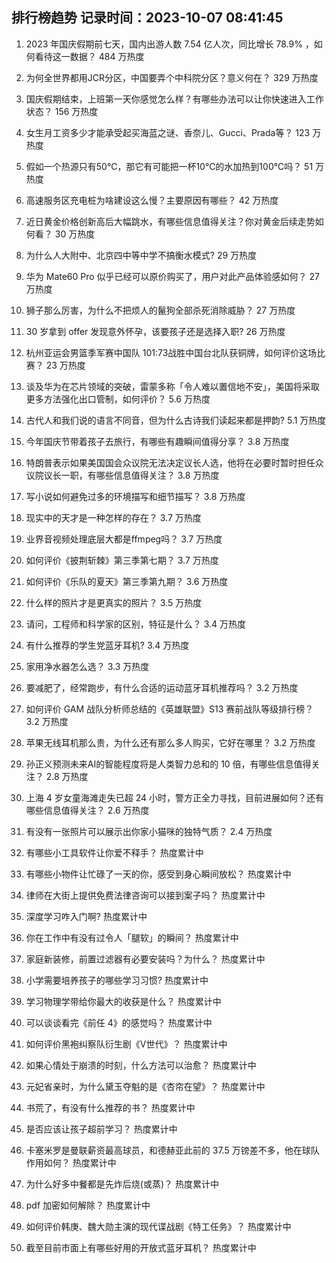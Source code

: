 
## 排行榜趋势 记录时间：2023-10-07 08:41:45
  
  1. 2023 年国庆假期前七天，国内出游人数 7.54 亿人次，同比增长 78.9% ，如何看待这一数据？ 484 万热度
    
  2. 为何全世界都用JCR分区，中国要弄个中科院分区？意义何在？ 329 万热度
    
  3. 国庆假期结束，上班第一天你感觉怎么样？有哪些办法可以让你快速进入工作状态？ 156 万热度
    
  4. 女生月工资多少才能承受起买海蓝之谜、香奈儿、Gucci、Prada等？ 123 万热度
    
  5. 假如一个热源只有50℃，那它有可能把一杯10℃的水加热到100℃吗？ 51 万热度
    
  6. 高速服务区充电桩为啥建设这么慢？主要原因有哪些？ 42 万热度
    
  7. 近日黄金价格创新高后大幅跳水，有哪些信息值得关注？你对黄金后续走势如何看？ 30 万热度
    
  8. 为什么人大附中、北京四中等中学不搞衡水模式? 29 万热度
    
  9. 华为 Mate60 Pro 似乎已经可以原价购买了，用户对此产品体验感如何？ 27 万热度
    
  10. 狮子那么厉害，为什么不把烦人的鬣狗全部杀死消除威胁？ 27 万热度
    
  11. 30 岁拿到 offer 发现意外怀孕，该要孩子还是选择入职? 26 万热度
    
  12. 杭州亚运会男篮季军赛中国队 101:73战胜中国台北队获铜牌，如何评价这场比赛？ 23 万热度
    
  13. 谈及华为在芯片领域的突破，雷蒙多称「令人难以置信地不安」，美国将采取更多方法强化出口管制，如何评价？ 5.6 万热度
    
  14. 古代人和我们说的语言不同音，但为什么古诗我们读起来都是押韵? 5.1 万热度
    
  15. 今年国庆节带着孩子去旅行，有哪些有趣瞬间值得分享？ 3.8 万热度
    
  16. 特朗普表示如果美国国会众议院无法决定议长人选，他将在必要时暂时担任众议院议长一职，有哪些信息值得关注？ 3.8 万热度
    
  17. 写小说如何避免过多的环境描写和细节描写？ 3.8 万热度
    
  18. 现实中的天才是一种怎样的存在？ 3.7 万热度
    
  19. 业界音视频处理底层大都是ffmpeg吗？ 3.7 万热度
    
  20. 如何评价《披荆斩棘》第三季第七期？ 3.7 万热度
    
  21. 如何评价《乐队的夏天》第三季第九期？ 3.6 万热度
    
  22. 什么样的照片才是更真实的照片？ 3.5 万热度
    
  23. 请问，工程师和科学家的区别，特征是什么？ 3.4 万热度
    
  24. 有什么推荐的学生党蓝牙耳机? 3.4 万热度
    
  25. 家用净水器怎么选？ 3.3 万热度
    
  26. 要减肥了，经常跑步，有什么合适的运动蓝牙耳机推荐吗？ 3.2 万热度
    
  27. 如何评价 GAM 战队分析师总结的《英雄联盟》S13 赛前战队等级排行榜？ 3.2 万热度
    
  28. 苹果无线耳机那么贵，为什么还有那么多人购买，它好在哪里？ 3.2 万热度
    
  29. 孙正义预测未来AI的智能程度将是人类智力总和的 10 倍，有哪些信息值得关注？ 2.8 万热度
    
  30. 上海 4 岁女童海滩走失已超 24 小时，警方正全力寻找，目前进展如何？还有哪些信息值得关注？ 2.6 万热度
    
  31. 有没有一张照片可以展示出你家小猫咪的独特气质？ 2.4 万热度
    
  32. 有哪些小工具软件让你爱不释手？ 热度累计中
    
  33. 有哪些小物件让忙碌了一天的你，感受到身心瞬间放松？ 热度累计中
    
  34. 律师在大街上提供免费法律咨询可以接到案子吗？ 热度累计中
    
  35. 深度学习咋入门啊? 热度累计中
    
  36. 你在工作中有没有过令人「腿软」的瞬间？ 热度累计中
    
  37. 家庭新装修，前置过滤器有必要安装吗？为什么？ 热度累计中
    
  38. 小学需要培养孩子的哪些学习习惯? 热度累计中
    
  39. 学习物理学带给你最大的收获是什么？ 热度累计中
    
  40. 可以谈谈看完《前任 4》的感觉吗？ 热度累计中
    
  41. 如何评价黑袍纠察队衍生剧《V世代》？ 热度累计中
    
  42. 如果心情处于崩溃的时刻，什么方法可以治愈？ 热度累计中
    
  43. 元妃省亲时，为什么黛玉夺魁的是《杏帘在望》？ 热度累计中
    
  44. 书荒了，有没有什么推荐的书？ 热度累计中
    
  45. 是否应该让孩子超前学习？ 热度累计中
    
  46. 卡塞米罗是曼联薪资最高球员，和德赫亚此前的 37.5 万镑差不多，他在球队作用如何？ 热度累计中
    
  47. 为什么好多中餐都是先炸后烧(或蒸)？ 热度累计中
    
  48. pdf 加密如何解除？ 热度累计中
    
  49. 如何评价韩庚、魏大勋主演的现代谍战剧《特工任务》？ 热度累计中
    
  50. 截至目前市面上有哪些好用的开放式蓝牙耳机？ 热度累计中
    